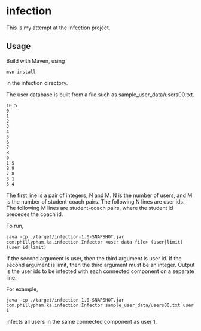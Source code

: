 infection
====

This is my attempt at the Infection project.

## Usage
Build with Maven, using 

```
mvn install
```

in the infection directory.

The user database is built from a file such as sample_user_data/users00.txt.

```text
10 5
0
1
2
3
4
5
6
7
8
9
1 5
8 9
7 8
3 1
5 4
```

The first line is a pair of integers, N and M. N is the number of users, and M is the number of student-coach pairs. The following N lines are user ids. The following M lines are student-coach pairs, where the student id precedes the coach id.

To run,

```
java -cp ./target/infection-1.0-SNAPSHOT.jar com.phillypham.ka.infection.Infector <user data file> (user|limit) (user id|limit)
```

If the second argument is user, then the third argument is user id. If the second argument is limit, then the third argument must be an integer. Output is the user ids to be infected with each connected component on a separate line.

For example,

```
java -cp ./target/infection-1.0-SNAPSHOT.jar com.phillypham.ka.infection.Infector sample_user_data/users00.txt user 1
```

infects all users in the same connected component as user 1.



